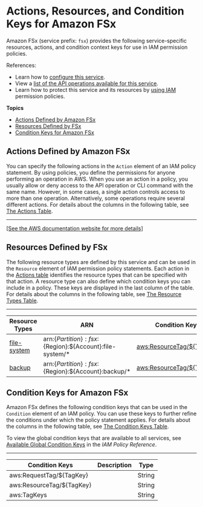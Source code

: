 # Actions, Resources, and Condition Keys for Amazon FSx<a name="list_amazonfsx"></a>

Amazon FSx \(service prefix: `fsx`\) provides the following service\-specific resources, actions, and condition context keys for use in IAM permission policies\.

References:
+ Learn how to [configure this service](https://docs.aws.amazon.com/fsx/latest/)\.
+ View a [list of the API operations available for this service](https://docs.aws.amazon.com/fsx/latest/APIReference/)\.
+ Learn how to protect this service and its resources by [using IAM](https://docs.aws.amazon.com/fsx/latest/WindowsGuide/access-control-overview.html) permission policies\.

**Topics**
+ [Actions Defined by Amazon FSx](#amazonfsx-actions-as-permissions)
+ [Resources Defined by FSx](#amazonfsx-resources-for-iam-policies)
+ [Condition Keys for Amazon FSx](#amazonfsx-policy-keys)

## Actions Defined by Amazon FSx<a name="amazonfsx-actions-as-permissions"></a>

You can specify the following actions in the `Action` element of an IAM policy statement\. By using policies, you define the permissions for anyone performing an operation in AWS\. When you use an action in a policy, you usually allow or deny access to the API operation or CLI command with the same name\. However, in some cases, a single action controls access to more than one operation\. Alternatively, some operations require several different actions\. For details about the columns in the following table, see [The Actions Table](reference_policies_actions-resources-contextkeys.md#actions_table)\.


****  
[\[See the AWS documentation website for more details\]](http://docs.aws.amazon.com/IAM/latest/UserGuide/list_amazonfsx.html)

## Resources Defined by FSx<a name="amazonfsx-resources-for-iam-policies"></a>

The following resource types are defined by this service and can be used in the `Resource` element of IAM permission policy statements\. Each action in the [Actions table](#amazonfsx-actions-as-permissions) identifies the resource types that can be specified with that action\. A resource type can also define which condition keys you can include in a policy\. These keys are displayed in the last column of the table\. For details about the columns in the following table, see [The Resource Types Table](reference_policies_actions-resources-contextkeys.md#resources_table)\.


****  

| Resource Types | ARN | Condition Keys | 
| --- | --- | --- | 
|   [ file\-system ](https://docs.aws.amazon.com/fsx/latest/access-control-overview.html#access-control-resources)  |  arn:$\{Partition\}:fsx:$\{Region\}:$\{Account\}:file\-system/\*  |   [ aws:ResourceTag/$\{TagKey\} ](#amazonfsx-aws_ResourceTag___TagKey_)   | 
|   [ backup ](https://docs.aws.amazon.com/fsx/latest/access-control-overview.html#access-control-resources)  |  arn:$\{Partition\}:fsx:$\{Region\}:$\{Account\}:backup/\*  |   [ aws:ResourceTag/$\{TagKey\} ](#amazonfsx-aws_ResourceTag___TagKey_)   | 

## Condition Keys for Amazon FSx<a name="amazonfsx-policy-keys"></a>

Amazon FSx defines the following condition keys that can be used in the `Condition` element of an IAM policy\. You can use these keys to further refine the conditions under which the policy statement applies\. For details about the columns in the following table, see [The Condition Keys Table](reference_policies_actions-resources-contextkeys.md#context_keys_table)\.

To view the global condition keys that are available to all services, see [Available Global Condition Keys](reference_policies_condition-keys.html#AvailableKeys) in the *IAM Policy Reference*\.


****  

| Condition Keys | Description | Type | 
| --- | --- | --- | 
|   aws:RequestTag/$\{TagKey\}  |  | String | 
|   aws:ResourceTag/$\{TagKey\}  |  | String | 
|   aws:TagKeys  |  | String | 